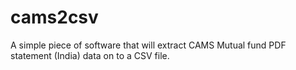 # cams2csv
A simple piece of software that will extract CAMS Mutual fund PDF statement (India) data on to a CSV file.
